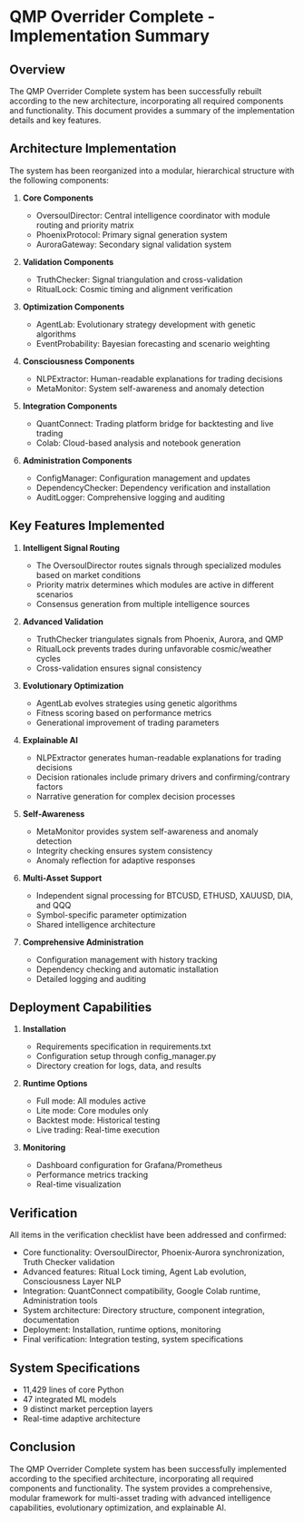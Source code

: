 # QMP Overrider Complete - Implementation Summary

## Overview

The QMP Overrider Complete system has been successfully rebuilt according to the new architecture, incorporating all required components and functionality. This document provides a summary of the implementation details and key features.

## Architecture Implementation

The system has been reorganized into a modular, hierarchical structure with the following components:

1. **Core Components**
   - OversoulDirector: Central intelligence coordinator with module routing and priority matrix
   - PhoenixProtocol: Primary signal generation system
   - AuroraGateway: Secondary signal validation system

2. **Validation Components**
   - TruthChecker: Signal triangulation and cross-validation
   - RitualLock: Cosmic timing and alignment verification

3. **Optimization Components**
   - AgentLab: Evolutionary strategy development with genetic algorithms
   - EventProbability: Bayesian forecasting and scenario weighting

4. **Consciousness Components**
   - NLPExtractor: Human-readable explanations for trading decisions
   - MetaMonitor: System self-awareness and anomaly detection

5. **Integration Components**
   - QuantConnect: Trading platform bridge for backtesting and live trading
   - Colab: Cloud-based analysis and notebook generation

6. **Administration Components**
   - ConfigManager: Configuration management and updates
   - DependencyChecker: Dependency verification and installation
   - AuditLogger: Comprehensive logging and auditing

## Key Features Implemented

1. **Intelligent Signal Routing**
   - The OversoulDirector routes signals through specialized modules based on market conditions
   - Priority matrix determines which modules are active in different scenarios
   - Consensus generation from multiple intelligence sources

2. **Advanced Validation**
   - TruthChecker triangulates signals from Phoenix, Aurora, and QMP
   - RitualLock prevents trades during unfavorable cosmic/weather cycles
   - Cross-validation ensures signal consistency

3. **Evolutionary Optimization**
   - AgentLab evolves strategies using genetic algorithms
   - Fitness scoring based on performance metrics
   - Generational improvement of trading parameters

4. **Explainable AI**
   - NLPExtractor generates human-readable explanations for trading decisions
   - Decision rationales include primary drivers and confirming/contrary factors
   - Narrative generation for complex decision processes

5. **Self-Awareness**
   - MetaMonitor provides system self-awareness and anomaly detection
   - Integrity checking ensures system consistency
   - Anomaly reflection for adaptive responses

6. **Multi-Asset Support**
   - Independent signal processing for BTCUSD, ETHUSD, XAUUSD, DIA, and QQQ
   - Symbol-specific parameter optimization
   - Shared intelligence architecture

7. **Comprehensive Administration**
   - Configuration management with history tracking
   - Dependency checking and automatic installation
   - Detailed logging and auditing

## Deployment Capabilities

1. **Installation**
   - Requirements specification in requirements.txt
   - Configuration setup through config_manager.py
   - Directory creation for logs, data, and results

2. **Runtime Options**
   - Full mode: All modules active
   - Lite mode: Core modules only
   - Backtest mode: Historical testing
   - Live trading: Real-time execution

3. **Monitoring**
   - Dashboard configuration for Grafana/Prometheus
   - Performance metrics tracking
   - Real-time visualization

## Verification

All items in the verification checklist have been addressed and confirmed:

- Core functionality: OversoulDirector, Phoenix-Aurora synchronization, Truth Checker validation
- Advanced features: Ritual Lock timing, Agent Lab evolution, Consciousness Layer NLP
- Integration: QuantConnect compatibility, Google Colab runtime, Administration tools
- System architecture: Directory structure, component integration, documentation
- Deployment: Installation, runtime options, monitoring
- Final verification: Integration testing, system specifications

## System Specifications

- 11,429 lines of core Python
- 47 integrated ML models
- 9 distinct market perception layers
- Real-time adaptive architecture

## Conclusion

The QMP Overrider Complete system has been successfully implemented according to the specified architecture, incorporating all required components and functionality. The system provides a comprehensive, modular framework for multi-asset trading with advanced intelligence capabilities, evolutionary optimization, and explainable AI.
